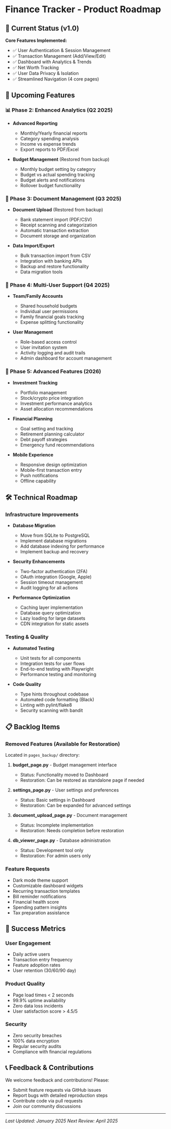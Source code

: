 # Finance Tracker - Product Roadmap

## 🎯 Current Status (v1.0)
**Core Features Implemented:**
- ✅ User Authentication & Session Management
- ✅ Transaction Management (Add/View/Edit)
- ✅ Dashboard with Analytics & Trends
- ✅ Net Worth Tracking
- ✅ User Data Privacy & Isolation
- ✅ Streamlined Navigation (4 core pages)

## 🚀 Upcoming Features

### 📊 **Phase 2: Enhanced Analytics** (Q2 2025)
- **Advanced Reporting**
  - Monthly/Yearly financial reports
  - Category spending analysis
  - Income vs expense trends
  - Export reports to PDF/Excel

- **Budget Management** (Restored from backup)
  - Monthly budget setting by category
  - Budget vs actual spending tracking
  - Budget alerts and notifications
  - Rollover budget functionality

### 📄 **Phase 3: Document Management** (Q3 2025)
- **Document Upload** (Restored from backup)
  - Bank statement import (PDF/CSV)
  - Receipt scanning and categorization
  - Automatic transaction extraction
  - Document storage and organization

- **Data Import/Export**
  - Bulk transaction import from CSV
  - Integration with banking APIs
  - Backup and restore functionality
  - Data migration tools

### 👥 **Phase 4: Multi-User Support** (Q4 2025)
- **Team/Family Accounts**
  - Shared household budgets
  - Individual user permissions
  - Family financial goals tracking
  - Expense splitting functionality

- **User Management**
  - Role-based access control
  - User invitation system
  - Activity logging and audit trails
  - Admin dashboard for account management

### 🔧 **Phase 5: Advanced Features** (2026)
- **Investment Tracking**
  - Portfolio management
  - Stock/crypto price integration
  - Investment performance analytics
  - Asset allocation recommendations

- **Financial Planning**
  - Goal setting and tracking
  - Retirement planning calculator
  - Debt payoff strategies
  - Emergency fund recommendations

- **Mobile Experience**
  - Responsive design optimization
  - Mobile-first transaction entry
  - Push notifications
  - Offline capability

## 🛠️ Technical Roadmap

### **Infrastructure Improvements**
- **Database Migration**
  - Move from SQLite to PostgreSQL
  - Implement database migrations
  - Add database indexing for performance
  - Implement backup and recovery

- **Security Enhancements**
  - Two-factor authentication (2FA)
  - OAuth integration (Google, Apple)
  - Session timeout management
  - Audit logging for all actions

- **Performance Optimization**
  - Caching layer implementation
  - Database query optimization
  - Lazy loading for large datasets
  - CDN integration for static assets

### **Testing & Quality**
- **Automated Testing**
  - Unit tests for all components
  - Integration tests for user flows
  - End-to-end testing with Playwright
  - Performance testing and monitoring

- **Code Quality**
  - Type hints throughout codebase
  - Automated code formatting (Black)
  - Linting with pylint/flake8
  - Security scanning with bandit

## 📋 Backlog Items

### **Removed Features (Available for Restoration)**
Located in `pages_backup/` directory:

1. **budget_page.py** - Budget management interface
   - Status: Functionality moved to Dashboard
   - Restoration: Can be restored as standalone page if needed

2. **settings_page.py** - User settings and preferences
   - Status: Basic settings in Dashboard
   - Restoration: Can be expanded for advanced settings

3. **document_upload_page.py** - Document management
   - Status: Incomplete implementation
   - Restoration: Needs completion before restoration

4. **db_viewer_page.py** - Database administration
   - Status: Development tool only
   - Restoration: For admin users only

### **Feature Requests**
- Dark mode theme support
- Customizable dashboard widgets
- Recurring transaction templates
- Bill reminder notifications
- Financial health score
- Spending pattern insights
- Tax preparation assistance

## 🎯 Success Metrics

### **User Engagement**
- Daily active users
- Transaction entry frequency
- Feature adoption rates
- User retention (30/60/90 day)

### **Product Quality**
- Page load times < 2 seconds
- 99.9% uptime availability
- Zero data loss incidents
- User satisfaction score > 4.5/5

### **Security**
- Zero security breaches
- 100% data encryption
- Regular security audits
- Compliance with financial regulations

## 📞 Feedback & Contributions

We welcome feedback and contributions! Please:
- Submit feature requests via GitHub issues
- Report bugs with detailed reproduction steps
- Contribute code via pull requests
- Join our community discussions

---
*Last Updated: January 2025*
*Next Review: April 2025*